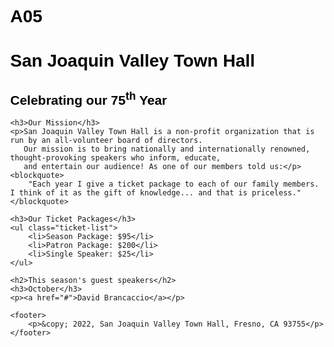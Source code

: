 # A05
<!DOCTYPE html>
<html lang="en">
<head>
    <meta charset="UTF-8">
    <meta name="viewport" content="width=device-width, initial-scale=1.0">
    <title>San Joaquin Valley Town Hall</title>
    <style>
        body {
            font-family: Arial, sans-serif;
            margin: 40px;
        }
        h1, h2, h3 {
            color: black;
        }
        .bold {
            font-weight: bold;
        }
        .ticket-list {
            list-style-type: disc;
            margin-left: 20px;
        }
    </style>
</head>
<body>
    <h1>San Joaquin Valley Town Hall</h1>
    <h2>Celebrating our <span class="bold">75<sup>th</sup> Year</span></h2>
    
    <h3>Our Mission</h3>
    <p>San Joaquin Valley Town Hall is a non-profit organization that is run by an all-volunteer board of directors. 
       Our mission is to bring nationally and internationally renowned, thought-provoking speakers who inform, educate, 
       and entertain our audience! As one of our members told us:</p>
    <blockquote>
        "Each year I give a ticket package to each of our family members. I think of it as the gift of knowledge... and that is priceless."
    </blockquote>
    
    <h3>Our Ticket Packages</h3>
    <ul class="ticket-list">
        <li>Season Package: $95</li>
        <li>Patron Package: $200</li>
        <li>Single Speaker: $25</li>
    </ul>
    
    <h2>This season's guest speakers</h2>
    <h3>October</h3>
    <p><a href="#">David Brancaccio</a></p>
    
    <footer>
        <p>&copy; 2022, San Joaquin Valley Town Hall, Fresno, CA 93755</p>
    </footer>
</body>
</html>
